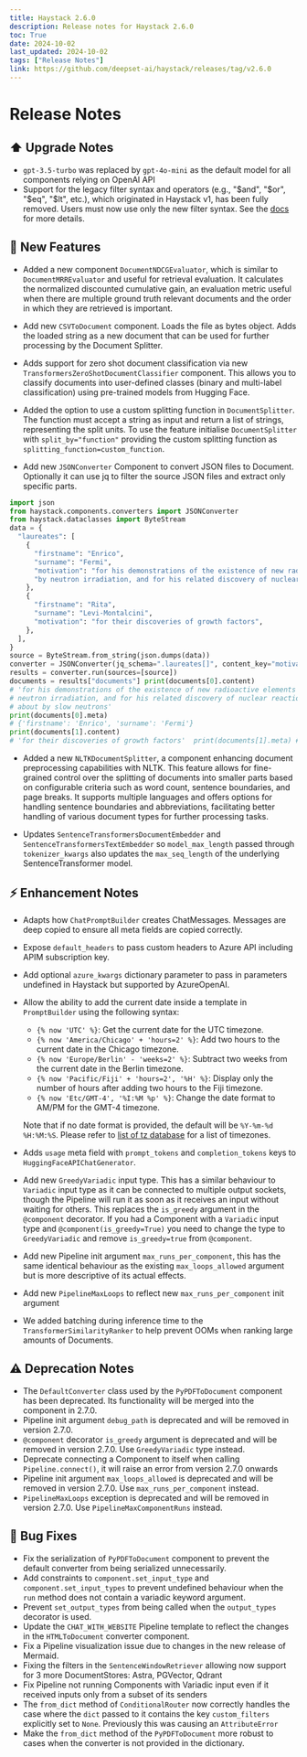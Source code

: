 ```yaml
---
title: Haystack 2.6.0
description: Release notes for Haystack 2.6.0
toc: True
date: 2024-10-02
last_updated: 2024-10-02
tags: ["Release Notes"]
link: https://github.com/deepset-ai/haystack/releases/tag/v2.6.0
---
```


# Release Notes

## ⬆️ Upgrade Notes

-   `gpt-3.5-turbo` was replaced by `gpt-4o-mini` as the default model for all components relying on OpenAI API
-   Support for the legacy filter syntax and operators (e.g., "$and", "$or", "$eq", "$lt", etc.), which originated in Haystack v1, has been fully removed. Users must now use only the new filter syntax. See the [docs](https://docs.haystack.deepset.ai/docs/metadata-filtering) for more details.

## 🚀 New Features
-   Added a new component `DocumentNDCGEvaluator`, which is similar to `DocumentMRREvaluator` and useful for retrieval evaluation. It calculates the normalized discounted cumulative gain, an evaluation metric useful when there are multiple ground truth relevant documents and the order in which they are retrieved is important.

-   Add new `CSVToDocument` component. Loads the file as bytes object. Adds the loaded string as a new document that can be used for further processing by the Document Splitter.

-   Adds support for zero shot document classification via new `TransformersZeroShotDocumentClassifier` component. This allows you to classify documents into user-defined classes (binary and multi-label classification) using pre-trained models from Hugging Face.

-   Added the option to use a custom splitting function in `DocumentSplitter`. The function must accept a string as input and return a list of strings, representing the split units. To use the feature initialise `DocumentSplitter` with `split_by="function"` providing the custom splitting function as `splitting_function=custom_function`.

-   Add new `JSONConverter` Component to convert JSON files to Document. Optionally it can use jq to filter the source JSON files and extract only specific parts.

```python 
import json  
from haystack.components.converters import JSONConverter 
from haystack.dataclasses import ByteStream  
data = {
  "laureates": [
    {
      "firstname": "Enrico",
      "surname": "Fermi",
      "motivation": "for his demonstrations of the existence of new radioactive elements produced "
      "by neutron irradiation, and for his related discovery of nuclear reactions brought about by slow neutrons",
    },
    {
      "firstname": "Rita",
      "surname": "Levi-Montalcini",
      "motivation": "for their discoveries of growth factors",
    },
  ],
} 
source = ByteStream.from_string(json.dumps(data)) 
converter = JSONConverter(jq_schema=".laureates[]", content_key="motivation", extra_meta_fields=["firstname", "surname"])  
results = converter.run(sources=[source]) 
documents = results["documents"] print(documents[0].content) 
# 'for his demonstrations of the existence of new radioactive elements produced by 
# neutron irradiation, and for his related discovery of nuclear reactions brought 
# about by slow neutrons' 
print(documents[0].meta)
# {'firstname': 'Enrico', 'surname': 'Fermi'} 
print(documents[1].content)
# 'for their discoveries of growth factors'  print(documents[1].meta) # {'firstname': 'Rita', 'surname': 'Levi-Montalcini'}
```

-   Added a new `NLTKDocumentSplitter`, a component enhancing document preprocessing capabilities with NLTK. This feature allows for fine-grained control over the splitting of documents into smaller parts based on configurable criteria such as word count, sentence boundaries, and page breaks. It supports multiple languages and offers options for handling sentence boundaries and abbreviations, facilitating better handling of various document types for further processing tasks.

-   Updates `SentenceTransformersDocumentEmbedder` and `SentenceTransformersTextEmbedder` so `model_max_length` passed through `tokenizer_kwargs` also updates the `max_seq_length` of the underlying SentenceTransformer model.

## ⚡️ Enhancement Notes

-   Adapts how `ChatPromptBuilder` creates ChatMessages. Messages are deep copied to ensure all meta fields are copied correctly.

-   Expose `default_headers` to pass custom headers to Azure API including APIM subscription key.

-   Add optional `azure_kwargs` dictionary parameter to pass in parameters undefined in Haystack but supported by AzureOpenAI.

-   Allow the ability to add the current date inside a template in `PromptBuilder` using the following syntax:

    -   `{% now 'UTC' %}`: Get the current date for the UTC timezone.
    -   `{% now 'America/Chicago' + 'hours=2' %}`: Add two hours to the current date in the Chicago timezone.
    -   `{% now 'Europe/Berlin' - 'weeks=2' %}`: Subtract two weeks from the current date in the Berlin timezone.
    -   `{% now 'Pacific/Fiji' + 'hours=2', '%H' %}`: Display only the number of hours after adding two hours to the Fiji timezone.
    -   `{% now 'Etc/GMT-4', '%I:%M %p' %}`: Change the date format to AM/PM for the GMT-4 timezone.

    Note that if no date format is provided, the default will be `%Y-%m-%d %H:%M:%S`. Please refer to [list of tz database](https://en.wikipedia.org/wiki/List_of_tz_database_time_zones) for a list of timezones.

-   Adds `usage` meta field with `prompt_tokens` and `completion_tokens` keys to `HuggingFaceAPIChatGenerator`.

-   Add new `GreedyVariadic` input type. This has a similar behaviour to `Variadic` input type as it can be connected to multiple output sockets, though the Pipeline will run it as soon as it receives an input without waiting for others. This replaces the `is_greedy` argument in the `@component` decorator. If you had a Component with a `Variadic` input type and `@component(is_greedy=True)` you need to change the type to `GreedyVariadic` and remove `is_greedy=true` from `@component`.

-   Add new Pipeline init argument `max_runs_per_component`, this has the same identical behaviour as the existing `max_loops_allowed` argument but is more descriptive of its actual effects.

-   Add new `PipelineMaxLoops` to reflect new `max_runs_per_component` init argument

-   We added batching during inference time to the `TransformerSimilarityRanker` to help prevent OOMs when ranking large amounts of Documents.

## ⚠️ Deprecation Notes

-   The `DefaultConverter` class used by the `PyPDFToDocument` component has been deprecated. Its functionality will be merged into the component in 2.7.0.
-   Pipeline init argument `debug_path` is deprecated and will be removed in version 2.7.0.
-   `@component` decorator `is_greedy` argument is deprecated and will be removed in version 2.7.0. Use `GreedyVariadic` type instead.
-   Deprecate connecting a Component to itself when calling `Pipeline.connect()`, it will raise an error from version 2.7.0 onwards
-   Pipeline init argument `max_loops_allowed` is deprecated and will be removed in version 2.7.0. Use `max_runs_per_component` instead.
-   `PipelineMaxLoops` exception is deprecated and will be removed in version 2.7.0. Use `PipelineMaxComponentRuns` instead.

## 🐛 Bug Fixes

-   Fix the serialization of `PyPDFToDocument` component to prevent the default converter from being serialized unnecessarily.
-   Add constraints to `component.set_input_type` and `component.set_input_types` to prevent undefined behaviour when the `run` method does not contain a variadic keyword argument.
-   Prevent `set_output_types` from being called when the `output_types` decorator is used.
-   Update the `CHAT_WITH_WEBSITE` Pipeline template to reflect the changes in the `HTMLToDocument` converter component.
-   Fix a Pipeline visualization issue due to changes in the new release of Mermaid.
-   Fixing the filters in the `SentenceWindowRetriever` allowing now support for 3 more DocumentStores: Astra, PGVector, Qdrant
-   Fix Pipeline not running Components with Variadic input even if it received inputs only from a subset of its senders
-   The `from_dict` method of `ConditionalRouter` now correctly handles the case where the `dict` passed to it contains the key `custom_filters` explicitly set to `None`. Previously this was causing an `AttributeError`
-   Make the `from_dict` method of the `PyPDFToDocument` more robust to cases when the converter is not provided in the dictionary.

